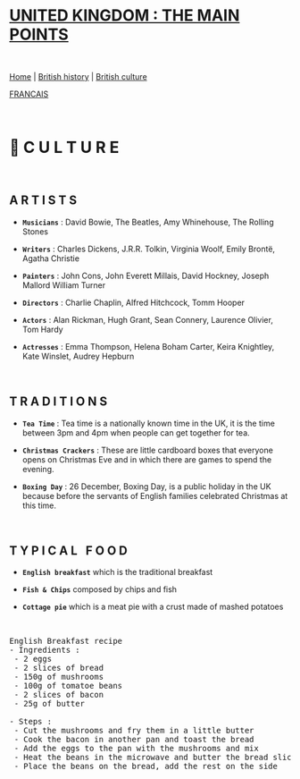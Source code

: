 # **<ins>UNITED KINGDOM : THE MAIN POINTS</ins>**

&nbsp;

[Home](https://marineregnier.github.io/Royaume-Uni/en) | [British history](https://marineregnier.github.io/Royaume-Uni/en/Histoire) | [British culture](https://marineregnier.github.io/Royaume-Uni/en/Culture)

[FRANCAIS](https://marineregnier.github.io/Royaume-Uni/Culture)

&nbsp;

# 📍 **C U L T U R E**

&nbsp;

## A R T I S T S

- **`Musicians`** : David Bowie, The Beatles, Amy Whinehouse, The Rolling Stones

- **`Writers`** : Charles Dickens, J.R.R. Tolkin, Virginia Woolf, Emily Brontë, Agatha Christie

- **`Painters`** : John Cons, John Everett Millais, David Hockney, Joseph Mallord William Turner

- **`Directors`** : Charlie Chaplin, Alfred Hitchcock, Tomm Hooper

- **`Actors`** : Alan Rickman, Hugh Grant, Sean Connery, Laurence Olivier, Tom Hardy

- **`Actresses`** : Emma Thompson, Helena Boham Carter, Keira Knightley, Kate Winslet, Audrey Hepburn

&nbsp;

## **T R A D I T I O N S**

- **`Tea Time`** : Tea time is a nationally known time in the UK, it is the time between 3pm and 4pm when people can get together for tea.


- **`Christmas Crackers`** : These are little cardboard boxes that everyone opens on Christmas Eve and in which there are games to spend the evening.

- **`Boxing Day`** : 26 December, Boxing Day, is a public holiday in the UK because before the servants of English families celebrated Christmas at this time. 

&nbsp;

## **T Y P I C A L &nbsp; F O O D**

- **`English breakfast`** which is the traditional breakfast

- **`Fish & Chips`** composed by chips and fish

- **`Cottage pie`** which is a meat pie with a crust made of mashed potatoes

&nbsp;

<pre>
English Breakfast recipe
- Ingredients : 
&nbsp;- 2 eggs
&nbsp;- 2 slices of bread
&nbsp;- 150g of mushrooms
&nbsp;- 100g of tomatoe beans
&nbsp;- 2 slices of bacon
&nbsp;- 25g of butter

- Steps : 
&nbsp;- Cut the mushrooms and fry them in a little butter
&nbsp;- Cook the bacon in another pan and toast the bread
&nbsp;- Add the eggs to the pan with the mushrooms and mix
&nbsp;- Heat the beans in the microwave and butter the bread slices
&nbsp;- Place the beans on the bread, add the rest on the side

